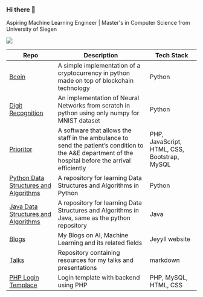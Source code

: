 ### Hi there 👋

Aspiring Machine Learning Engineer | Master's in Computer Science from University of Siegen

<!-- ![](https://komarev.com/ghpvc/?username=bharathikannann)
 -->
![](https://hit.yhype.me/github/profile?user_id=59825547)

| Repo | Description | Tech Stack |
|----------|----------|----------|
| [Bcoin](https://github.com/bharathikannann/bcoin) | A simple implementation of a cryptocurrency in python made on top of blockchain technology | Python |
| [Digit Recognition](https://github.com/bharathikannann/digit-recognition) | An implementation of Neural Networks from scratch in python using only numpy for MNIST dataset | Python |
| [Prioritor](https://github.com/bharathikannann/prioritor) | A software that allows the staff in the ambulance to send the patient’s condition to the A&E department of the hospital before the arrival efficiently  | PHP, JavaScript, HTML, CSS, Bootstrap, MySQL |
| [Python Data Structures and Algorithms](https://github.com/bharathikannann/Python-Data-Structures-and-Algorithms) | A repository for learning Data Structures and Algorithms in Python | Python |
| [Java Data Structures and Algorithms](https://github.com/bharathikannann/Java-Data-Structures-and-Algorithms) | A repository for learning Data Structures and Algorithms in Java, same as the python repository | Java |
| [Blogs](https://github.com/bharathikannann/blogs) | My Blogs on AI, Machine Learning and its related fields | Jeyyll website |
| [Talks](https://github.com/bharathikannann/talks) | Repository containing resources for my talks and presentations | markdown |
| [PHP Login Templace](https://github.com/bharathikannann/PHP-Loginonly-Template) | Login template with backend using PHP | PHP, MySQL, HTML, CSS |

